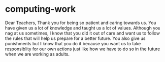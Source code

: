 # computing-work
Dear Teachers,
Thank you  for being so patient and caring towards us. 
You have given us a lot of knowledge and taught us a lot of values.
Although you nag at us sometimes, I know that you did it out of care and want us to follow the rules that will help us prepare for a better future.
You also give us punishments but I know that you do it because you want us to take responsiblity for our own actions just like how we have to do so in the future when we are working as adults.

